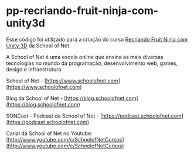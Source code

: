 # pp-recriando-fruit-ninja-com-unity3d

Esse código foi utilizado para a criação do curso [Recriando Fruit Ninja com Unity 3D](https://www.schoolofnet.com/projeto-pratico/unity/unity-criando-jogo/recriando-fruit-ninja-com-unity-3d/) da School of Net.

A School of Net é uma escola online que ensina as mais diversas tecnologias no mundo da programação, desenvolvimento web, games, design e infraestrutura.

School of Net - [https://www.schoolofnet.com](https://www.schoolofnet.com)

Blog da School of Net - [https://blog.schoolofnet.com](https://blog.schoolofnet.com)

SONCast - Podcast da School of Net - [https://podcast.schoolofnet.com](https://podcast.schoolofnet.com)

Canal da School of Net no Youtube: [http://www.youtube.com/c/SchoolofNetCursos](http://www.youtube.com/c/SchoolofNetCursos)